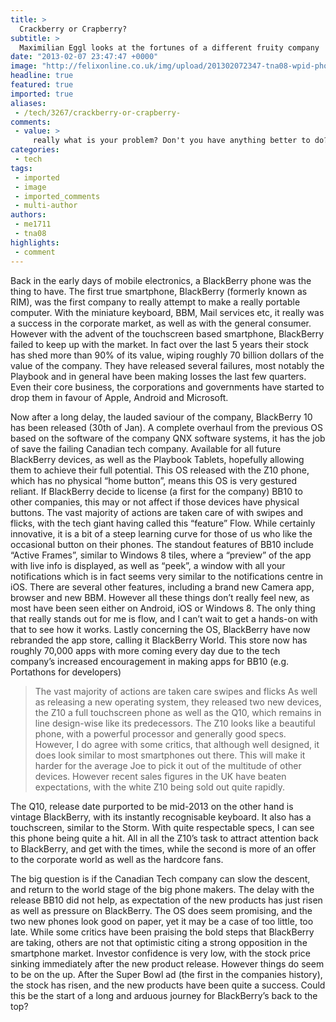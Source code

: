 ```yaml
---
title: >
  Crackberry or Crapberry?
subtitle: >
  Maximilian Eggl looks at the fortunes of a different fruity company
date: "2013-02-07 23:47:47 +0000"
image: "http://felixonline.co.uk/img/upload/201302072347-tna08-wpid-photo-feb-4-2013-452-pm.jpg"
headline: true
featured: true
imported: true
aliases:
 - /tech/3267/crackberry-or-crapberry-
comments:
 - value: >
     really what is your problem? Don't you have anything better to do? <br> <br>@Anon, sadly Felix does not have unlimited resources, meaning the tech section has to review either things that are extremely cheap, or things they own themselves. As I am currently locked in a contract getting a new phone would be a bit steep for me. However I have emailed BB, to see if I could get a Z10 for review. Now that I do look at it, I did miss the hub feature as well as the keyboard (which looks really nice), however in writing this article I didn't have much time and thus missed out some features. However I appreciate all constructive input as it really does help me write better articles, thank you! On another note, the tech section is always looking for writers, and if you have a Z10 or any BB10 device, it would be really great if you could write something about it! <br> <br>@Sanchit Sharma <br>I imagine having no home button would be pretty cool, but for some reason I need some button in case some thing goes wrong:P,(Previously "Anonymo
categories:
 - tech
tags:
 - imported
 - image
 - imported_comments
 - multi-author
authors:
 - me1711
 - tna08
highlights:
 - comment
---
```


Back in the early days of mobile electronics, a BlackBerry phone was the thing to have. The first true smartphone, BlackBerry (formerly known as RIM), was the first company to really attempt to make a really portable computer. With the miniature keyboard, BBM, Mail services etc, it really was a success in the corporate market, as well as with the general consumer. However with the advent of the touchscreen based smartphone, BlackBerry failed to keep up with the market. In fact over the last 5 years their stock has shed more than 90% of its value, wiping roughly 70 billion dollars of the value of the company. They have released several failures, most notably the Playbook and in general have been making losses the last few quarters. Even their core business, the corporations and governments have started to drop them in favour of Apple, Android and Microsoft.

Now after a long delay, the lauded saviour of the company, BlackBerry 10 has been released (30th of Jan). A complete overhaul from the previous OS based on the software of the company QNX software systems, it has the job of save the failing Canadian tech company. Available for all future BlackBerry devices, as well as the Playbook Tablets, hopefully allowing them to achieve their full potential. This OS released with the Z10 phone, which has no physical “home button”, means this OS is very gestured reliant. If BlackBerry decide to license (a first for the company) BB10 to other companies, this may or not affect if those devices have physical buttons. The vast majority of actions are taken care of with swipes and flicks, with the tech giant having called this “feature” Flow. While certainly innovative, it is a bit of a steep learning curve for those of us who like the occasional button on their phones. The standout features of BB10 include “Active Frames”, similar to Windows 8 tiles, where a “preview” of the app with live info is displayed, as well as “peek”, a window with all your notifications which is in fact seems very similar to the notifications centre in iOS. There are several other features, including a brand new Camera app, browser and new BBM. However all these things don’t really feel new, as most have been seen either on Android, iOS or Windows 8. The only thing that really stands out for me is flow, and I can’t wait to get a hands-on with that to see how it works. Lastly concerning the OS, BlackBerry have now rebranded the app store, calling it BlackBerry World. This store now has roughly 70,000 apps with more coming every day due to the tech company’s increased encouragement in making apps for BB10 (e.g. Portathons for developers)
> The vast majority of actions are taken care swipes and flicks
As well as releasing a new operating system, they released two new devices, the Z10 a full touchscreen phone as well as the Q10, which remains in line design-wise like its predecessors. The Z10 looks like a beautiful phone, with a powerful processor and generally good specs. However, I do agree with some critics, that although well designed, it does look similar to most smartphones out there. This will make it harder for the average Joe to pick it out of the multitude of other devices. However recent sales figures in the UK have beaten expectations, with the white Z10 being sold out quite rapidly.

The Q10, release date purported to be mid-2013 on the other hand is vintage BlackBerry, with its instantly recognisable keyboard. It also has a touchscreen, similar to the Storm. With quite respectable specs, I can see this phone being quite a hit. All in all the Z10’s task to attract attention back to BlackBerry, and get with the times, while the second is more of an offer to the corporate world as well as the hardcore fans.

The big question is if the Canadian Tech company can slow the descent, and return to the world stage of the big phone makers. The delay with the release BB10 did not help, as expectation of the new products has just risen as well as pressure on BlackBerry. The OS does seem promising, and the two new phones look good on paper, yet it may be a case of too little, too late. While some critics have been praising the bold steps that BlackBerry are taking, others are not that optimistic citing a strong opposition in the smartphone market. Investor confidence is very low, with the stock price sinking immediately after the new product release. However things do seem to be on the up. After the Super Bowl ad (the first in the companies history), the stock has risen, and the new products have been quite a success. Could this be the start of a long and arduous journey for BlackBerry’s back to the top?
